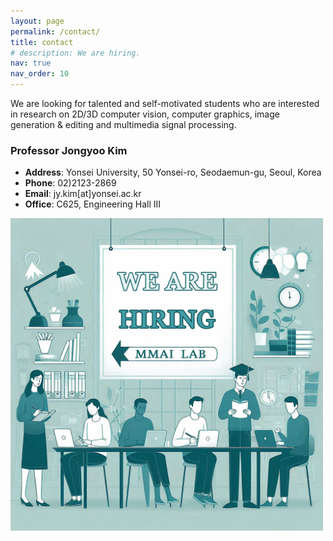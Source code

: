 ```yaml
---
layout: page
permalink: /contact/
title: contact
# description: We are hiring.
nav: true
nav_order: 10
---
```


We are looking for talented and self-motivated students who are interested in research on 2D/3D computer vision, computer graphics, image generation & editing and multimedia signal processing.

<!-- If you are interested, please send an email to `jy.kim@yonsei.ac.kr`. -->

### Professor Jongyoo Kim

- **Address**: Yonsei University, 50 Yonsei-ro, Seodaemun-gu, Seoul, Korea
- **Phone**: 02)2123-2869
- **Email**: jy.kim[at]yonsei.ac.kr
- **Office**: C625, Engineering Hall III

<img src="/assets/img/hiring.jpg" height=500 width=500>
